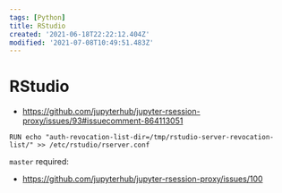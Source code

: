 ```yaml
---
tags: [Python]
title: RStudio
created: '2021-06-18T22:22:12.404Z'
modified: '2021-07-08T10:49:51.483Z'
---
```


# RStudio

* https://github.com/jupyterhub/jupyter-rsession-proxy/issues/93#issuecomment-864113051
```docker
RUN echo "auth-revocation-list-dir=/tmp/rstudio-server-revocation-list/" >> /etc/rstudio/rserver.conf
```

`master` required:
* https://github.com/jupyterhub/jupyter-rsession-proxy/issues/100



